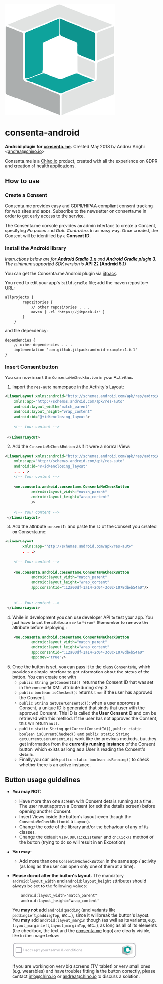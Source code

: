 
![[consenta.me](https://consenta.me) logo](img/consentame_logo.png)

# consenta-android
**Android plugin for [consenta.me](https://consenta.me).** Created May 2018 by Andrea Arighi <[andrea@chino.io](mailto:andrea@chino.io)>

Consenta.me is a [Chino.io](https://chino.io) product, created with all the experience on GDPR
and creation of health applications.

## How to use

### Create a Consent
Consenta.me provides easy and GDPR/HIPAA-compliant consent tracking for web sites and apps.
Subscribe to the newsletter on [consenta.me](https://consenta.me) in order to get early access to the service.

The Consenta.me console provides an admin interface to create a Consent, specifying *Purposes*
and *Data Controllers* in an easy way. Once created, the Consent will be identified by a **Consent ID**.

### Install the Android library
*Instructions below are for* ***Android Studio 3.x*** *and* ***Android Gradle plugin 3.*** *The minimum supported SDK version is* **API 22 (Android 5.1)**

You can get the Consenta.me Android plugin via [jitpack](jitpack.io).

You need to edit your app's `build.gradle` file; add the maven repository URL:

```
allprojects {
		repositories {
			// other repositories . . .
			maven { url 'https://jitpack.io' }
		}
	}
```

and the dependency:

```
dependencies {
    // other dependencies . . . 
    implementation 'com.github.jitpack:android-example:1.0.1'
}
```


### Insert Consent button
You can now insert the `ConsentaMeCheckButton` in your Activities:

1. Import the `res-auto` namespace in the Activity's Layout:
```XML
<LinearLayout xmlns:android="http://schemas.android.com/apk/res/android"
    xmlns:app="http://schemas.android.com/apk/res-auto"                    <--
    android:layout_width="match_parent"
    android:layout_height="wrap_content"
    android:id="@+id/enclosing_layout">

    <!-- Your content -->

 </LinearLayout>
```

2. Add the `ConsentaMeCheckButton` as if it were a normal View:
```XML
<LinearLayout xmlns:android="http://schemas.android.com/apk/res/android"
    xmlns:app="http://schemas.android.com/apk/res-auto"
    android:id="@+id/enclosing_layout"
    . . . >
    <!-- Your content -->

    <me.consenta.android.consentame.ConsentaMeCheckButton                    <--
            android:layout_width="match_parent"                              <--
            android:layout_height="wrap_content"                             <--
            />                                                               <--

    <!-- Your content -->
 </LinearLayout>
```

3. Add the attribute `consentId` and paste the ID of the Consent you created on Consenta.me:
```XML
<LinearLayout
        xmlns:app="http://schemas.android.com/apk/res-auto"
        . . .>

    <!-- Your content -->

    <me.consenta.android.consentame.ConsentaMeCheckButton
            android:layout_width="match_parent"
            android:layout_height="wrap_content"
            app:consentId="112a00df-1a14-2d04-3c0c-1078dbeb54a0"/>           <--


    <!-- Your content -->
 </LinearLayout>
```

4. While in development you can use developer API to test your app. You just have to set the attribute `dev` to `"true"`
(Remember to remove the attribute before deploying):
```XML
    <me.consenta.android.consentame.ConsentaMeCheckButton
            android:layout_width="match_parent"
            android:layout_height="wrap_content"
            app:consentId="112a00df-1a14-2d04-3c0c-1078dbeb54a0"
            app:dev="true"/>                                                 <--
```

5. Once the button is set, you can pass it to the class `ConsentaMe`, which provides a simple interface to get information about the status of the button.
    You can create one with
    * `public String getConsentId()`: returns the Consent ID that was set in the `consentId` XML attribute during step 3.
    * `public boolean isChecked()`: returns `true` if the user has approved the Consent.
    * `public String getUserConsentId()`: when a user approves a Consent, a unique ID is generated that binds that user
        with the approved Consent. This ID is called the **User Consent ID** and can be retrieved with this method.
        If the user has not approved the Consent, this will return `null`.
    * `public static String getCurrentConsentId()`, `public static boolean isCurrentChecked()` and `public static String getCurrentUserConsentId()`
        work like the previous methods, but they get information from the **currently running instance** of the Consent button,
        which exists as long as a User is reading the Consent's details.
    * Finally you can use `public static boolean isRunning()` to check whether there is an active instance.

## Button usage guidelines

* **You may NOT:**
    * Have more than one screen with Consent details running at a time. The user must approve a Consent (or exit the details screen)
    before opening another Consent.
    * Insert Views inside the button's layout (even though the `ConsentaMeCheckButton` is a `Layout`).
    * Change the code of the library and/or the behaviour of any of its classes.
    * Change the default `View.OnClickListener` and `onClick()` method of the button (trying to do so will result in an Exception)

* **You may:**
    * Add more than one `ConsentaMeCheckButton` in the same app / activity (as long as the user can open only one of them at a time).

* **Please do not alter the button's layout.** The mandatory `android:layout_width` and `android:layout_height` attributes should always be set to the following values:
  ```XML
      android:layout_width="match_parent"
      android:layout_height="wrap_content"
  ```
  You **may not** add `android:padding` (and variants like `paddingLeft`,`paddingTop`, etc...), since it will break the button's layout.
  You **may** add `android:layout_margin` though (as well as its variants, e.g. `layout_marginLeft`,`layout_marginTop`, etc..),
  as long as all of its elements (the checkbox, the text and the [consenta.me](https://consenta.me)
  logo) are clearly visible, like in the image below:

  ![(img/button_preview.png)](img/button_preview.png)

  If you are working on very big screens (TV, tablet) or very small ones (e.g. wearables) and have troubles fitting in the button
  correctly, please contact [info@chino.io](mailto:info@chino.io) or [andrea@chino.io](mailto:andrea@chino.io) to discuss a solution.
